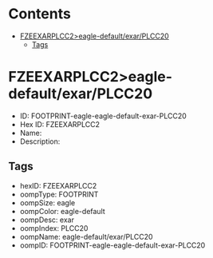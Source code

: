 



Contents
========

* [FZEEXARPLCC2>eagle-default/exar/PLCC20](#fzeexarplcc2eagle-defaultexarplcc20)
	* [Tags](#tags)

# FZEEXARPLCC2>eagle-default/exar/PLCC20

- ID: FOOTPRINT-eagle-eagle-default-exar-PLCC20
- Hex ID: FZEEXARPLCC2
- Name: 
- Description: 

## Tags

- hexID: FZEEXARPLCC2
- oompType: FOOTPRINT
- oompSize: eagle
- oompColor: eagle-default
- oompDesc: exar
- oompIndex: PLCC20
- oompName: eagle-default/exar/PLCC20
- oompID: FOOTPRINT-eagle-eagle-default-exar-PLCC20
